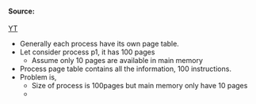 #### Source:
[YT](https://www.youtube.com/watch?v=arIuMrC06fA&list=PLXj4XH7LcRfDrdQuJTHIPmKMpa7eYVaPm&index=59)

* Generally each process have its own page table.
* Let consider process p1, it has 100 pages
	* Assume only 10 pages are available in main memory
* Process page table contains all the information, 100 instructions.
* Problem is,
	* Size of process is 100pages but main memory only have 10 pages
	* 